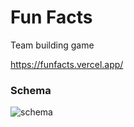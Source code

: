 # Fun Facts

Team building game

https://funfacts.vercel.app/

### Schema

![schema](https://funfacts.vercel.app/schema.png)